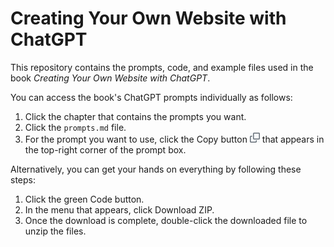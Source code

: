 # Creating Your Own Website with ChatGPT

This repository contains the prompts, code, and example files used in the book *Creating Your Own Website with ChatGPT*.

You can access the book's ChatGPT prompts individually as follows:

1. Click the chapter that contains the prompts you want.
1. Click the `prompts.md` file.
1. For the prompt you want to use, click the Copy button ![GitHub Copy button](https://github.com/paulmcfe/websites-with-chatgpt/blob/main/images/copy.png "Copy button") that appears in the top-right corner of the prompt box.

Alternatively, you can get your hands on everything by following these steps:

1. Click the green Code button.
1. In the menu that appears, click Download ZIP.
1. Once the download is complete, double-click the downloaded file to unzip the files.
